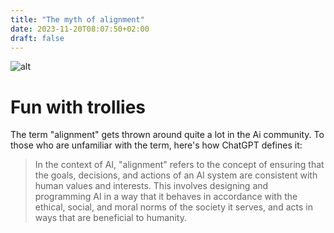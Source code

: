 ```yaml
---
title: "The myth of alignment"
date: 2023-11-20T08:07:50+02:00
draft: false
---
```

![alt](/industrialistapes.jpg)
# Fun with trollies

The term "alignment" gets thrown around quite a lot in the Ai community. To those who are unfamiliar with the term, here's how ChatGPT defines it:

>In the context of AI, "alignment" refers to the concept of ensuring that the goals, decisions, and actions of an AI system are consistent with human values and interests. This involves designing and programming AI in a way that it behaves in accordance with the ethical, social, and moral norms of the society it serves, and acts in ways that are beneficial to humanity.
